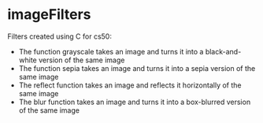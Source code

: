 # imageFilters

Filters created using C for cs50:
- The function grayscale takes an image and turns it into a black-and-white version of the same image
- The function sepia takes an image and turns it into a sepia version of the same image
- The reflect function takes an image and reflects it horizontally of the same image
- The blur function takes an image and turns it into a box-blurred version of the same image

